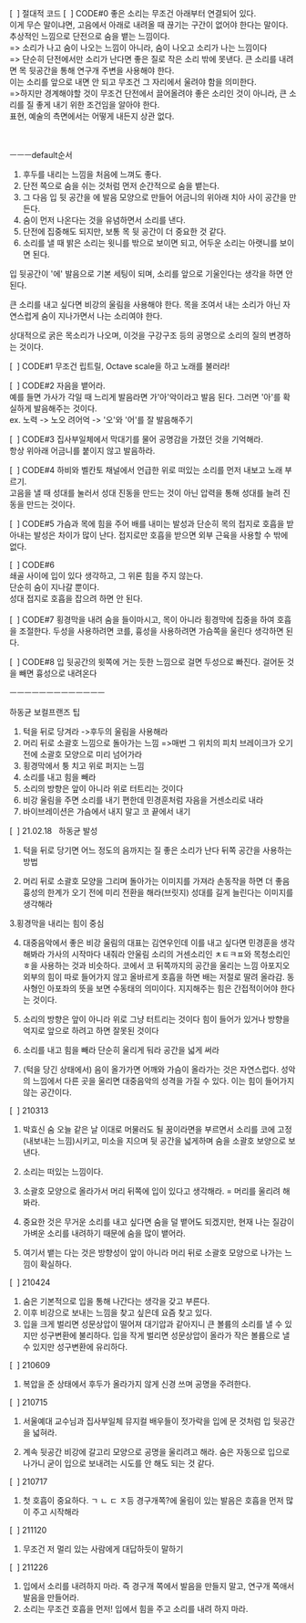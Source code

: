 [  ] 절대적 코드
[  ] CODE#0 좋은 소리는 무조건 아래부터 연결되어 있다. <br>
이게 무슨 말이냐면, 고음에서 아래로 내려올 때 끊기는 구간이 없어야 한다는 말이다.<br>
추상적인 느낌으로 단전으로 숨을 뱉는 느낌이다.<br>
=> 소리가 나고 숨이 나오는 느낌이 아니라, 숨이 나오고 소리가 나는 느낌이다<br>
=> 단순히 단전에서만 소리가 난다면 좋은 질로 작은 소리 밖에 못낸다. 큰 소리를 내려면 목 뒷공간을 통해 연구개 주변을 사용해야 한다.<br>
이는 소리를 앞으로 내면 안 되고 무조건 그 자리에서 울려야 함을 의미한다.<br>
=>하지만 경계해야할 것이 무조건 단전에서 끌어올려야 좋은 소리인 것이 아니라, 큰 소리를 질 좋게 내기 위한 조건임을 알아야 한다.<br>
표현, 예술의 측면에서는 어떻게 내든지 상관 없다.<br>
<br><br>


ㅡㅡㅡdefault순서
1. 후두를 내리는 느낌을 처음에 느껴도 좋다.
2. 단전 쪽으로 숨을 쉬는 것처럼 먼저 순간적으로 숨을 뱉는다.
3. 그 다음 입 뒷 공간을 에 발음 모양으로 만들어 어금니의 위아래 치아 사이 공간을 만든다.
4. 숨이 먼저 나온다는 것을 유념하면서 소리를 낸다.
5. 단전에 집중해도 되지만, 보통 목 뒷 공간이 더 중요한 것 같다.
6. 소리를 낼 때 밝은 소리는 윗니를 밖으로 보이면 되고, 어두운 소리는 아랫니를 보이면 된다. 

입 뒷공간이 '에' 발음으로 기본 세팅이 되며, 소리를 앞으로 기울인다는 생각을 하면 안 된다. <br>

큰 소리를 내고 싶다면 비강의 울림을 사용해야 한다. 목을 조여서 내는 소리가 아닌 자연스럽게 숨이 지나가면서 나는 소리여야 한다. <br>

상대적으로 굵은 목소리가 나오며, 이것을 구강구조 등의 공명으로 소리의 질의 변경하는 것이다.<br>


[  ] CODE#1 무조건 립트릴, Octave scale을 하고 노래를 불러라! <br>

[  ] CODE#2 자음을 뱉어라. <br>
예를 들면 가사가 각일 때 느리게 발음라면 가'아'악이라고 발음 된다. 그러면 '아'를 확실하게 발음해주는 것이다.<br>
ex. 노력 -> 노오 려어억 -> '오'와 '어'를 잘 발음해주기 <br>

[  ] CODE#3 집사부일체에서 막대기를 물어 공명감을 가졌던 것을 기억해라.<br>
항상 위아래 어금니를 붙이지 않고 발음하라. <br>

[  ] CODE#4 하비와 벨칸토 채널에서 언급한 위로 떠있는 소리를 먼저 내보고 노래 부르기.<br>
고음을 낼 때 성대를 눌러서 성대 진동을 만드는 것이 아닌 압력을 통해 성대를 늘려 진동을 만드는 것이다. <br>

[  ] CODE#5 가슴과 목에 힘을 주어 배를 내미는 발성과 단순히 목의 접지로 호흡을 받아내는 발성은 차이가 많이 난다. 접지로만 호흡을 받으면 외부 근육을 사용할 수 밖에 없다. <br>

[  ] CODE#6 <br>
쇄골 사이에 입이 있다 생각하고, 그 위론 힘을 주지 않는다.<br>
단순히 숨이 지나갈 뿐이다.<br>
성대 접지로 호흡을 잡으려 하면 안 된다. <br>
<br>
[  ] CODE#7
횡경막을 내려 숨을 들이마시고, 목이 아니라 횡경막에 집중을 하여 호흡을 조절한다.
두성을 사용하려면 코를, 흉성을 사용하려면 가슴쪽을 울린다 생각하면 된다. 

[  ] CODE#8
입 뒷공간의 윗쪽에 거는 듯한 느낌으로 걸면 두성으로 빠진다.
걸어둔 것을 빼면 흉성으로 내려온다




ㅡㅡㅡㅡㅡㅡㅡㅡㅡㅡㅡㅡㅡ 

하동균 보컬프랜즈 팁
1. 턱을 뒤로 당겨라
->후두의 울림을 사용해라
2. 머리 뒤로 소괄호 느낌으로 돌아가는 느낌
=>매번 그 위치의 피치 브레이크가 오기 전에 소괄호 모양으로 미리 넘어가라
3. 횡경막에서 퉁 치고 위로 퍼지는 느낌
4. 소리를 내고 힘을 빼라
5. 소리의 방향은 앞이 아니라 위로 터트리는 것이다
6. 비강 울림을 주면 소리를 내기 편한데 민경훈처럼 자음을 거센소리로 내라
7. 바이브레이션은 가슴에서 내지 말고 코 끝에서 내기

[  ] 21.02.18   하동균 발성
1. 턱을 뒤로 당기면 어느 정도의 음까지는 질 좋은 소리가 난다
뒤쪽 공간을 사용하는 방법 

2. 머리 뒤로 소괄호 모양을 그리며 돌아가는 이미지를 가져라
손동작을 하면 더 좋음
흉성의 한계가 오기 전에 미리 전환을 해라(브릿지)
성대를 길게 늘린다는 이미지를 생각해라 

3.횡경막을 내리는 힘이 중심 

4. 대중음악에서 좋은 비강 울림의 대표는 김연우인데 이를 내고 싶다면 민경훈을 생각해봐라
가사의 시작마다 내줘라
안울림 소리의 거센소리인 ㅊㅌㅋㅍ와
목청소리인 ㅎ을 사용하는 것과 비슷하다.
코에서 코 뒤쪽까지의 공간을 울리는 느낌
아포지오
외부의 힘이 따로 들어가지 않고 올바르게 호흡을 하면 배는 저절로 딸려 올라감.
동사형인 아포좌의 뜻을 보면 수동태의 의미이다. 지지해주는 힘은 간접적이어야 한다는 것이다. 

5. 소리의 방향은 앞이 아니라 위로 그냥 터트리는 것이다
힘이 들어가 있거나 방향을 억지로 앞으로 하려고 하면 잘못된 것이다 

6. 소리를 내고 힘을 빼라
단순히 울리게 둬라
공간을 넓게 써라 

7. (턱을 당긴 상태에서) 음이 올가가면 어깨와 가슴이 올라가는 것은 자연스럽다.
성악의 느낌에서 다른 곳을 울리면 대중음악의 성격을 가질 수 있다. 이는 힘이 들어가지 않는 공간이다. 

[  ] 210313
1. 박효신 숨 오늘 같은 날 이대로 머물러도 될 꿈이라면을 부르면서 소리를 코에 고정(내보내는 느낌)시키고, 미소을 지으며 뒷 공간을 넓게하며 숨을 소괄호 보양으로 보낸다. 

2. 소리는 떠있는 느낌이다. 

3. 소괄호 모양으로 올라가서 머리 뒤쪽에 입이 있다고 생각해라. = 머리를 울리려 해봐라. 

4. 중요한 것은 무거운 소리를 내고 싶다면 숨을 덜 뱉어도 되겠지만, 현재 나는 질감이 가벼운 소리를 내려하기 때문에 숨을 많이 뱉어라. 

5. 여기서 뱉는 다는 것은 방향성이 앞이 아니라 머리 뒤로 소괄호 모양으로 나가는 느낌이 확실하다.


[  ] 210424
1. 숨은 기본적으로 입을 통해 나간다는 생각을 갖고 부른다.
2. 이후 비강으로 보내는 느낌을 찾고 싶은데 요즘 찾고 있다.
3. 입을 크게 벌리면 성문상압이 떨어져 대기압과 같아지니 큰 볼륨의 소리를 낼 수 있지만 성구변환에 불리하다. 
입을 작게 벌리면 성문상압이 올라가 작은 볼륨으로 낼 수 있지만 성구변환에 유리하다.


[  ] 210609
1. 복압을 준 상태에서 후두가 올라가지 않게 신경 쓰며 공명을 주려한다.

[  ] 210715
1. 서울예대 교수님과 집사부일체 뮤지컬 배우들이 젓가락을 입에 문 것처럼 입 뒷공간을 넓혀라. 

2. 계속 뒷공간 비강에 갈고리 모양으로 공명을 울리려고 해라. 숨은 자동으로 입으로 나가니 굳이 입으로 보내려는 시도를 안 해도 되는 것 같다. 

[  ] 210717
1. 첫 호흡이 중요하다.
ㄱ ㄴ ㄷ ㅈ등 경구개쪽?에 울림이 있는 발음은 호흡을 먼저 많이 주고 시작해라

[  ] 211120
1. 무조건 저 멀리 있는 사람에게 대답하듯이 말하기 

[  ] 211226
1. 입에서 소리를 내려하지 마라. 즉 경구개 쪽에서 발음을 만들지 말고, 연구개 쪽애서 발음을 만들어라.
2. 소리는 무조건 호흡을 먼저! 입에서 힘을 주고 소리를 내려 하지 마라. 

